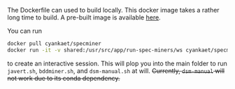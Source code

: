 The Dockerfile can used to build locally. This docker image takes a rather long time to build. A pre-built image is
available [here](https://hub.docker.com/repository/docker/cyankaet/specminer/general).

You can run
```bash
docker pull cyankaet/specminer
docker run -it -v shared:/usr/src/app/run-spec-miners/ws cyankaet/specminer
```
to create an interactive session. This will plop you into the main folder to run
`javert.sh`, `bddminer.sh`, and `dsm-manual.sh` at will. ~~Currently, `dsm-manual` will
not work due to its conda dependency.~~
